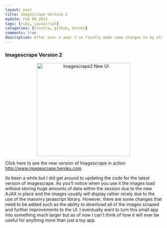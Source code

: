 ```yaml
---
layout: post
title: Imagescrape Version 2
mydate: Feb 09 2013
tags: [ruby, javascript]
catagories: [sinatra, github, heroku]
comments: true
description: After over a year I've finally made some changes to my old imagescraper Ruby project. I re-wrote the entire code from the ground up and replaced the old session based form with a new AJAX powered one. It was interesting to see just how bad of a developer I once was and how much my skills have improved since I first began the project.
---
```

### Imagescrape Version 2

<div class="post-content">
<p style="text-align: center;">
<a href="https://s3-us-west-2.amazonaws.com/taywils.me.static.files/images/imagescrape2.png"><img src="https://s3-us-west-2.amazonaws.com/taywils.me.static.files/images/imagescrape2.png" alt="Imagescrape2 New UI" width="300px" /></a>
</p>

Click here to see the new version of Imagescrape in action <a href="http://imagescraper.heroku.com/">http://www.imagescrape.heroku.com</a>
<p>
Its been a while but I did get around to updating the code for the latest version of imagescrape.
As you'll notice when you use it the images load without storing huge amounts of data within the session due to the new AJAX in place and the images usually will display rather nicely due to the use of the masonry javascript library. However, there are some changes that need to be added such as the ability to download all of the images scraped and further improvements to the UI.
I eventually want to turn this small app into something much larger but as of now I can't think of how it will ever be useful for anything more than just a toy app.
</p>
</div>
